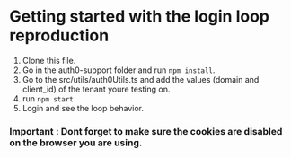 # Getting started with the login loop reproduction

1. Clone this file.
2. Go in the auth0-support folder and run `npm install`.
3. Go to the src/utils/auth0Utils.ts and add the values (domain and client_id) of the tenant youre testing on.
4. run `npm start`
5. Login and see the loop behavior.


### Important : Dont forget to make sure the cookies are disabled on the browser you are using.
